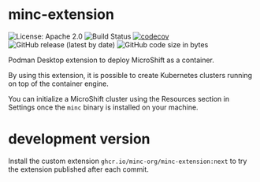 # minc-extension

![License: Apache 2.0](https://img.shields.io/badge/license-Apache%202.0-blue)
![Build Status](https://github.com/minc-org/minc-extension/actions/workflows/next-build.yaml/badge.svg)
[![codecov](https://codecov.io/gh/minc-org/minc-extension/graph/badge.svg?token=H3KHSQ5BHK)](https://codecov.io/gh/minc-org/minc-extension)
![GitHub release (latest by date)](https://img.shields.io/github/v/release/minc-org/minc-extension)
![GitHub code size in bytes](https://img.shields.io/github/languages/code-size/minc-org/minc-extension)


Podman Desktop extension to deploy MicroShift as a container.

By using this extension, it is possible to create Kubernetes clusters
running on top of the container engine.

You can initialize a MicroShift cluster using the Resources section in Settings
once the `minc` binary is installed on your machine.


# development version

Install the custom extension `ghcr.io/minc-org/minc-extension:next` to try the extension published after each commit.
